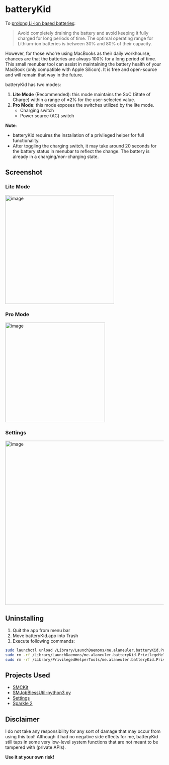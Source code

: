 # batteryKid
To [prolong Li-ion based 
batteries](https://batteryuniversity.com/article/bu-808-how-to-prolong-lithium-based-batteries):

> Avoid completely draining the battery and avoid keeping it fully charged for long periods of time. The optimal operating range for Lithium-ion batteries is between 30% and 80% of their capacity.

However, for those who're using MacBooks as their daily workhourse, chances are that the batteries are always 100% for a long period of time.
This small menubar tool can assist in maintaining the battery health of your MacBook (only compatible with Apple Silicon).
It is free and open-source and will remain that way in the future.

batteryKid has two modes:
1. **Lite Mode** (Recommended): this mode maintains the SoC (State of Charge) within a range of ±2% for the user-selected value.
2. **Pro Mode**: this mode exposes the switches utilized by the lite mode.
   - Charging switch
   - Power source (AC) switch

**Note**:
- batteryKid requires the installation of a privileged helper for full functionality.
- After toggling the charging switch, it may take around 20 seconds for the battery status in menubar to reflect the change. The battery is already in a charging/non-charging state.

## Screenshot
### Lite Mode
<img width="346" alt="image" src="https://github.com/alaneuler/batteryKid/assets/8054939/dc87697f-9759-4c0f-afc0-f51c18608877">

### Pro Mode
<img width="317" alt="image" src="https://github.com/alaneuler/batteryKid/assets/8054939/b0494311-4d1c-4551-a6c6-3f7a4d17f994">

### Settings
<img width="522" alt="image" src="https://github.com/alaneuler/batteryKid/assets/8054939/b8153d5a-245b-492b-a6ba-1bc865260b4d">

## Uninstalling
1. Quit the app from menu bar
2. Move batteryKid.app into Trash
3. Execute following commands:
```bash
sudo launchctl unload /Library/LaunchDaemons/me.alaneuler.batteryKid.PrivilegeHelper.plist
sudo rm -rf /Library/LaunchDaemons/me.alaneuler.batteryKid.PrivilegeHelper.plist
sudo rm -rf /Library/PrivilegedHelperTools/me.alaneuler.batteryKid.PrivilegeHelper
```

## Projects Used
- [SMCKit](https://github.com/beltex/SMCKit)
- [SMJobBlessUtil-python3.py](https://gist.github.com/mikeyh/89a1e2ecc6849ff6056b7391c5216799)
- [Settings](https://github.com/sindresorhus/Settings)
- [Sparkle 2](https://github.com/sparkle-project/Sparkle/)

## Disclaimer
I do not take any responsibility for any sort of damage that may occur from using this tool!
Although it had no negative side effects for me, 
batteryKid still taps in some very low-level system functions 
that are not meant to be tampered with (private APIs).

**Use it at your own risk!**
